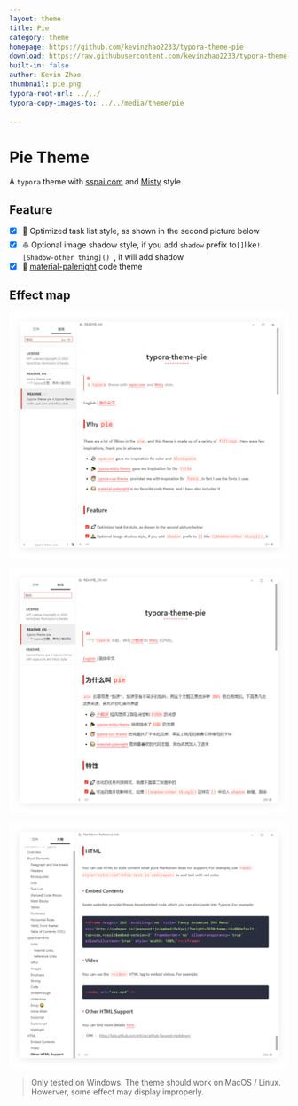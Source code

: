 ```yaml
---
layout: theme
title: Pie
category: theme
homepage: https://github.com/kevinzhao2233/typora-theme-pie
download: https://raw.githubusercontent.com/kevinzhao2233/typora-theme-pie/master/typora-theme-pie.zip
built-in: false
author: Kevin Zhao
thumbnail: pie.png
typora-root-url: ../../
typora-copy-images-to: ../../media/theme/pie

---
```


# Pie Theme

A `typora` theme with [sspai.com](http://www.sspai.com) and [Misty](https://github.com/etigerstudio/typora-misty-theme) style.

## Feature

- [x] :rocket: Optimized task list style, as shown in the second picture below
- [x] :sailboat: ​Optional image shadow style, if you add `shadow` prefix to` [] `like`![Shadow-other thing]() `, it will add shadow
- [x] :clinking_glasses: [material-palenight](https://codemirror.net/theme/material-palenight.css) code theme 

## Effect map

![img-EN](/media/theme/pie/img-1.png)

![img-CN](/media/theme/pie/img-2.png)

![img-code](/media/theme/pie/img-3.png)



> Only tested on Windows. The theme should work on MacOS / Linux. Howerver, some effect may display improperly.

